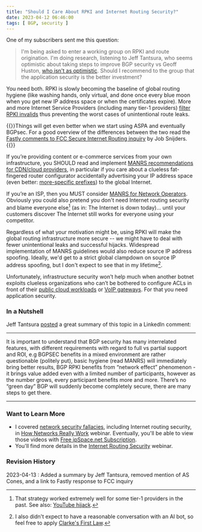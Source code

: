 ```yaml
---
title: "Should I Care About RPKI and Internet Routing Security?"
date: 2023-04-12 06:46:00
tags: [ BGP, security ]
---
```

One of my subscribers sent me this question:

> I'm being asked to enter a working group on RPKI and route origination. I'm doing research, listening to Jeff Tantsura, who seems optimistic about taking steps to improve BGP security vs Geoff Huston, [who isn't as optimistic](https://www.potaroo.net/ispcol/2022-12/securedrouting.html). Should I recommend to the group that the application security is the better investment?

You need both. RPKI is slowly becoming the baseline of global routing hygiene (like washing hands, only virtual, and done once every blue moon when you get new IP address space or when the certificates expire). More and more Internet Service Providers (including many tier-1 providers) [filter RPKI invalids](https://www.manrs.org/netops/participants/) thus preventing the worst cases of unintentional route leaks.
<!--more-->
{{<note info>}}Things will get even better when we start using ASPA and eventually BGPsec. For a good overview of the differences between the two read the [Fastly comments to FCC Secure Internet Routing inquiry](https://sobornost.net/~job/fastly-fcc-noi-secure-internet-routing-reply-comments-20220510-201259363-pdf.pdf) by Job Snijders.{{</note>}}

If you’re providing content or e-commerce services from your own infrastructure, you SHOULD read and implement [MANRS recommendations for CDN/cloud providers](https://www.manrs.org/cdn-cloud-providers/), in particular if you care about a clueless fat-fingered router configurator accidentally advertising your IP address space (even better: [more-specific prefixes](https://blog.ipspace.net/2019/07/rant-some-internet-service-providers.html)) to the global Internet.

If you’re an ISP, then you MUST consider [MANRS for Network Operators](https://www.manrs.org/netops/). Obviously you could also pretend you don't need Internet routing security and blame everyone else[^T1] (as in: The Internet is down today)... until your customers discover The Internet still works for everyone using your competitor.

[^T1]: That strategy worked extremely well for some tier-1 providers in the past. See also: [YouTube hijack](https://www.ripe.net/publications/news/industry-developments/youtube-hijacking-a-ripe-ncc-ris-case-study).

Regardless of what your motivation might be, using RPKI will make the global routing infrastructure more secure -- we might have to deal with fewer unintentional leaks and successful hijacks. Widespread implementation of MANRS guidelines would also reduce source IP address spoofing. Ideally, we'd get to a strict global clampdown on source IP address spoofing, but I don't expect to see that in my lifetime[^LT].

[^LT]: I also didn't expect to have a reasonable conversation with an AI bot, so feel free to apply [Clarke's First Law](https://en.wikipedia.org/wiki/Clarke%27s_three_laws).

Unfortunately, infrastructure security won’t help much when another botnet exploits clueless organizations who can’t be bothered to configure ACLs in front of their [public cloud workloads](https://blog.cloudflare.com/memcrashed-major-amplification-attacks-from-port-11211/) or [VoIP gateways](https://blog.cloudflare.com/cve-2022-26143/). For that you need application security.

### In a Nutshell

Jeff Tantsura [posted](https://www.linkedin.com/feed/update/urn:li:activity:7051954643303571457/) a great summary of this topic in a LinkedIn comment:

---

It is important to understand that BGP security has many interrelated features, with different requirements with regard to full vs partial support and ROI, e.g BGPSEC benefits in a mixed environment are rather questionable (politely put), basic hygiene (read MANRS) will immediately bring better results, BGP RPKI benefits from “network effect” phenomenon - it brings value added even with a limited number of participants, however as the number grows, every participant benefits more and more.
There’s no “green day” BGP will suddenly become completely secure, there are many steps to get there.

---

### Want to Learn More

* I covered [network security fallacies](https://my.ipspace.net/bin/list?id=Net101#NETSEC), including Internet routing security, in [How Networks Really Work](https://www.ipspace.net/How_Networks_Really_Work) webinar. Eventually, you'll be able to view those videos with [Free ipSpace.net Subscription](https://www.ipspace.net/Subscription/Free).
* You'll find more details in the [Internet Routing Security](https://www.ipspace.net/Internet_Routing_Security) webinar.

### Revision History

2023-04-13
: Added a summary by Jeff Tantsura, removed mention of AS Cones,  and a link to Fastly response to FCC inquiry
